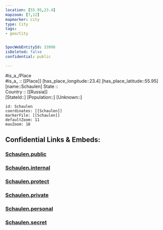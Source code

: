 ```yaml
---
location: [55.95,23.4] 
mapzoom: [7,12] 
mapmarker: city 
type: City
tags:
- geo/City


SpocWebEntityId: 33998
isDeleted: false
confidential: public

---
```

#is_a_/Place  
#is_a_ :: [[Place]] 
[has_place_longitude::23.4] 
[has_place_latitude::55.95] 
[name::Schaulen] 
State ::  
Country :: [[Russia]]  
[StateId::] 
[Population::] 
[Unknown::] 


```leaflet
id: Schaulen
coordinates: [[Schaulen]] 
markerFile: [[Schaulen]] 
defaultZoom: 11 
maxZoom: 18
```


## Confidential Links & Embeds: 

### [Schaulen.public](/_public/\Earth\Continent\Europe\Europe~North\Lithuania\Counties~Lithuania\Šiauliai\CitySchaulen.public.md) 

### [Schaulen.internal](/_internal/\Earth\Continent\Europe\Europe~North\Lithuania\Counties~Lithuania\Šiauliai\CitySchaulen.internal.md) 

### [Schaulen.protect](/_protect/\Earth\Continent\Europe\Europe~North\Lithuania\Counties~Lithuania\Šiauliai\CitySchaulen.protect.md) 

### [Schaulen.private](/_private/\Earth\Continent\Europe\Europe~North\Lithuania\Counties~Lithuania\Šiauliai\CitySchaulen.private.md) 

### [Schaulen.personal](/_personal/\Earth\Continent\Europe\Europe~North\Lithuania\Counties~Lithuania\Šiauliai\CitySchaulen.personal.md) 

### [Schaulen.secret](/_secret/\Earth\Continent\Europe\Europe~North\Lithuania\Counties~Lithuania\Šiauliai\CitySchaulen.secret.md)

